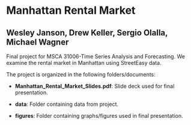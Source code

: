# Manhattan Rental Market
## Wesley Janson, Drew Keller, Sergio Olalla, Michael Wagner

Final project for MSCA 31006-Time Series Analysis and Forecasting. We examine the rental market in Manhattan using StreetEasy data.

The project is organized in the following folders/documents:

* **Manhattan_Rental_Market_Slides.pdf**: Slide deck used for final presentation.

* **data**: Folder containing data from project.

* **figures**: Folder containing graphs/figures used in final presentation.

